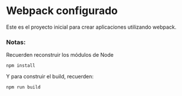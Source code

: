 # Webpack configurado

Este es el proyecto inicial para crear aplicaciones utilizando webpack.

### Notas:
Recuerden reconstruir los módulos de Node 
```
npm install
```

Y para construir el build, recuerden:
```
npm run build
```
